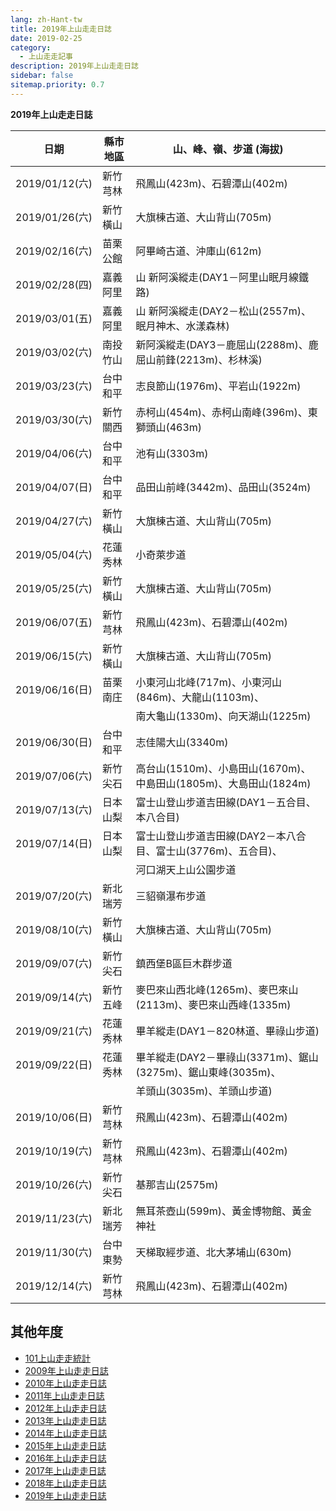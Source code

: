 ```yaml
---
lang: zh-Hant-tw
title: 2019年上山走走日誌
date: 2019-02-25
category: 
  - 上山走走記事
description: 2019年上山走走日誌
sidebar: false
sitemap.priority: 0.7
---
```


**2019年上山走走日誌**

<!-- more -->

| 日期           | 縣市地區 | 山、峰、嶺、步道 (海拔)                 | 
| -------------- | ------ | ------------------------------------ | 
| 2019/01/12(六) | 新竹芎林 | 飛鳳山(423m)、石碧潭山(402m)  
| 2019/01/26(六) | 新竹橫山 | 大旗棟古道、大山背山(705m)  
| 2019/02/16(六) | 苗栗公館 | 阿畢崎古道、沖庫山(612m)  
| 2019/02/28(四) | 嘉義阿里 |山 新阿溪縱走(DAY1－阿里山眠月線鐵路)  
| 2019/03/01(五) | 嘉義阿里 |山 新阿溪縱走(DAY2－松山(2557m)、眠月神木、水漾森林)  
| 2019/03/02(六) | 南投竹山 | 新阿溪縱走(DAY3－鹿屈山(2288m)、鹿屈山前鋒(2213m)、杉林溪)  
| 2019/03/23(六) | 台中和平 | 志良節山(1976m)、平岩山(1922m)  
| 2019/03/30(六) | 新竹關西 | 赤柯山(454m)、赤柯山南峰(396m)、東獅頭山(463m)  
| 2019/04/06(六) | 台中和平 | 池有山(3303m)  
| 2019/04/07(日) | 台中和平 | 品田山前峰(3442m)、品田山(3524m)  
| 2019/04/27(六) | 新竹橫山 | 大旗棟古道、大山背山(705m)  
| 2019/05/04(六) | 花蓮秀林 | 小奇萊步道  
| 2019/05/25(六) | 新竹橫山 | 大旗棟古道、大山背山(705m)  
| 2019/06/07(五) | 新竹芎林 | 飛鳳山(423m)、石碧潭山(402m)  
| 2019/06/15(六) | 新竹橫山 | 大旗棟古道、大山背山(705m)  
| 2019/06/16(日) | 苗栗南庄 | 小東河山北峰(717m)、小東河山(846m)、大龍山(1103m)、  
|                |        | 南大龜山(1330m)、向天湖山(1225m)  
| 2019/06/30(日) | 台中和平 | 志佳陽大山(3340m)  
| 2019/07/06(六) | 新竹尖石 | 高台山(1510m)、小島田山(1670m)、中島田山(1805m)、大島田山(1824m)  
| 2019/07/13(六) | 日本山梨 | 富士山登山步道吉田線(DAY1－五合目、本八合目)  
| 2019/07/14(日) | 日本山梨 | 富士山登山步道吉田線(DAY2－本八合目、富士山(3776m)、五合目)、  
|                |        | 河口湖天上山公園步道  
| 2019/07/20(六) | 新北瑞芳 | 三貂嶺瀑布步道  
| 2019/08/10(六) | 新竹橫山 | 大旗棟古道、大山背山(705m)  
| 2019/09/07(六) | 新竹尖石 | 鎮西堡B區巨木群步道  
| 2019/09/14(六) | 新竹五峰 | 麥巴來山西北峰(1265m)、麥巴來山(2113m)、麥巴來山西峰(1335m)  
| 2019/09/21(六) | 花蓮秀林 | 畢羊縱走(DAY1－820林道、畢祿山步道)  
| 2019/09/22(日) | 花蓮秀林 | 畢羊縱走(DAY2－畢祿山(3371m)、鋸山(3275m)、鋸山東峰(3035m)、  
|                |        | 羊頭山(3035m)、羊頭山步道)  
| 2019/10/06(日) | 新竹芎林 | 飛鳳山(423m)、石碧潭山(402m)  
| 2019/10/19(六) | 新竹芎林 | 飛鳳山(423m)、石碧潭山(402m)  
| 2019/10/26(六) | 新竹尖石 | 基那吉山(2575m)  
| 2019/11/23(六) | 新北瑞芳 | 無耳茶壺山(599m)、黃金博物館、黃金神社  
| 2019/11/30(六) | 台中東勢 | 天梯取經步道、北大茅埔山(630m)  
| 2019/12/14(六) | 新竹芎林 | 飛鳳山(423m)、石碧潭山(402m)  

## 其他年度  
- [101上山走走統計](/posts/post-327-2010-01-02.md)
- [2009年上山走走日誌](/posts/post-382-2009-01-05.md)
- [2010年上山走走日誌](/posts/post-326-2010-01-04.md)
- [2011年上山走走日誌](/posts/post-266-2011-01-03.md)
- [2012年上山走走日誌](/posts/post-222-2012-01-03.md)
- [2013年上山走走日誌](/posts/post-171-2013-01-07.md)
- [2014年上山走走日誌](/posts/post-126-2014-01-01.md)
- [2015年上山走走日誌](/posts/post-86-2015-01-12.md)
- [2016年上山走走日誌](/posts/post-53-2016-01-04.md)
- [2017年上山走走日誌](/posts/post-34-2017-02-02.md)
- [2018年上山走走日誌](/posts/post-24-2018-01-17.md)
- [2019年上山走走日誌](/posts/post-10-2019-02-25.md)